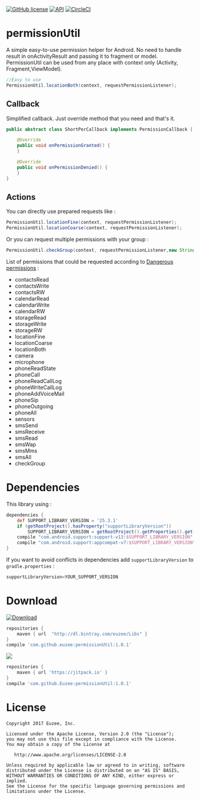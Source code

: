 [![GitHub license](https://img.shields.io/github/license/dcendents/android-maven-gradle-plugin.svg)](http://www.apache.org/licenses/LICENSE-2.0.html) [![API](https://img.shields.io/badge/API-16%2B-brightgreen.svg?style=flat)](https://android-arsenal.com/api?level=16) [![CircleCI](https://circleci.com/gh/Euzee/permissionUtil/tree/master.svg?style=svg)](https://circleci.com/gh/Euzee/permissionUtil/tree/master)

# permissionUtil
A simple easy-to-use permission helper for Android. 
No need to handle result in onActivityResult and passing it to fragment or model.
PermissionUtil can be used from any place with context only (Activity, Fragment,ViewModel).

``` java
//Easy to use
PermissionUtil.locationBoth(context, requestPermissionListener);
```

## Callback

Simplified callback. Just override method that you need and that's it.
``` java
public abstract class ShortPerCallback implements PermissionCallback {

    @Override
    public void onPermissionGranted() {
    }

    @Override
    public void onPermissionDenied() {
    }
}
```

## Actions

You can directly use prepared requests like :
``` java
PermissionUtil.locationFine(context, requestPermissionListener);
PermissionUtil.locationCoarse(context, requestPermissionListener);
```

Or you can request multiple permissions with your group :
``` java
PermissionUtil.checkGroup(context, requestPermissionListener,new String[]{Manifest.permission.READ_PHONE_STATE});
```

List of permissions that could be requested according to [Dangerous permissions](https://developer.android.com/guide/topics/permissions/requesting.html#normal-dangerous) : 
- contactsRead
- contactsWrite
- contactsRW
- calendarRead
- calendarWrite
- calendarRW
- storageRead
- storageWrite
- storageRW
- locationFine
- locationCoarse
- locationBoth
- camera
- microphone
- phoneReadState
- phoneCall
- phoneReadCallLog
- phoneWriteCallLog
- phoneAddVoiceMail
- phoneSip
- phoneOutgoing
- phoneAll
- sensors
- smsSend
- smsReceive
- smsRead
- smsWap
- smsMms
- smsAll
- checkGroup

# Dependencies
This library using :
``` groovy
dependencies {
    def SUPPORT_LIBRARY_VERSION = '25.3.1'
    if (getRootProject().hasProperty("supportLibraryVersion"))
        SUPPORT_LIBRARY_VERSION = getRootProject().getProperties().get("supportLibraryVersion");
    compile "com.android.support:support-v13:$SUPPORT_LIBRARY_VERSION"
    compile "com.android.support:appcompat-v7:$SUPPORT_LIBRARY_VERSION"
}
```
If you want to avoid conflicts in dependencies add `supportLibraryVersion` to `gradle.properties` :
``` groovy
supportLibraryVersion=YOUR_SUPPORT_VERSION
```

# Download

[ ![Download](https://api.bintray.com/packages/euzee/Libs/permissionUtil/images/download.svg) ](https://bintray.com/euzee/Libs/permissionUtil/_latestVersion)
``` groovy
repositories {
    maven { url  "http://dl.bintray.com/euzee/Libs" }
}
compile 'com.github.euzee:permissionUtil:1.0.1'
```
[![](https://jitpack.io/v/Euzee/permissionUtil.svg)](https://jitpack.io/#Euzee/permissionUtil)
``` groovy
repositories {
    maven { url 'https://jitpack.io' }
}
compile 'com.github.Euzee:permissionUtil:1.0.1'
```

# License

    Copyright 2017 Euzee, Inc.

    Licensed under the Apache License, Version 2.0 (the "License");
    you may not use this file except in compliance with the License.
    You may obtain a copy of the License at

       http://www.apache.org/licenses/LICENSE-2.0

    Unless required by applicable law or agreed to in writing, software
    distributed under the License is distributed on an "AS IS" BASIS,
    WITHOUT WARRANTIES OR CONDITIONS OF ANY KIND, either express or implied.
    See the License for the specific language governing permissions and
    limitations under the License.
